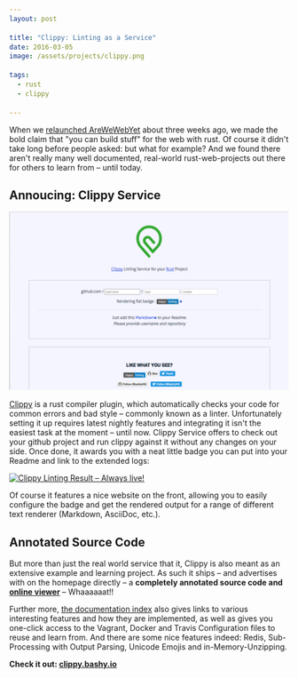```yaml
---
layout: post

title: "Clippy: Linting as a Service"
date: 2016-03-05
image: /assets/projects/clippy.png

tags:
  - rust
  - clippy

---
```


When we [relaunched AreWeWebYet](/news/2016/02/16/we-are-back-baby/) about three weeks ago, we made the bold claim that "you can build stuff" for the web with rust. Of course it didn't take long before people asked: but what for example? And we found there aren't really many well documented, real-world rust-web-projects out there for others to learn from – until today.

## Annoucing: Clippy Service

![Clippy Service](/assets/projects/clippy.png)

[Clippy](https://crates.io/crates/clippy) is a rust compiler plugin, which automatically checks your code for common errors and bad style – commonly known as a linter. Unfortunately setting it up requires latest nightly features and integrating it isn't the easiest task at the moment – until now. Clippy Service offers to check out your github project and run clippy against it without any changes on your side. Once done, it awards you with a neat little badge you can put into your Readme and link to the extended logs:

[![Clippy Linting Result – Always live!](http://clippy.bashy.io/github/ligthyear/clippy-service/master/badge.svg)](http://clippy.bashy.io/github/ligthyear/clippy-service/master/log)


Of course it features a nice website on the front, allowing you to easily configure the badge and get the rendered output for a range of different text renderer (Markdown, AsciiDoc, etc.).

## Annotated Source Code

But more than just the real world service that it, Clippy is also meant as an extensive example and learning project. As such it ships – and advertises with on the homepage directly – a **completely annotated source code and [online viewer](http://clippy.bashy.io/docs/main.html)** – Whaaaaaat!!

Further more, [the documentation index](http://clippy.bashy.io/docs/main.html) also gives links to various interesting features and how they are implemented, as well as gives you one-click access to the Vagrant, Docker and Travis Configuration files to reuse and learn from. And there are some nice features indeed: Redis, Sub-Processing with Output Parsing, Unicode Emojis and in-Memory-Unzipping.

**Check it out: [clippy.bashy.io](http://clippy.bashy.io)**
